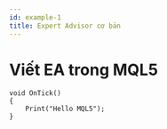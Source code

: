 ```yaml
---
id: example-1
title: Expert Advisor cơ bản
---
```


# Viết EA trong MQL5

```mql5
void OnTick()
{
    Print("Hello MQL5");
}
